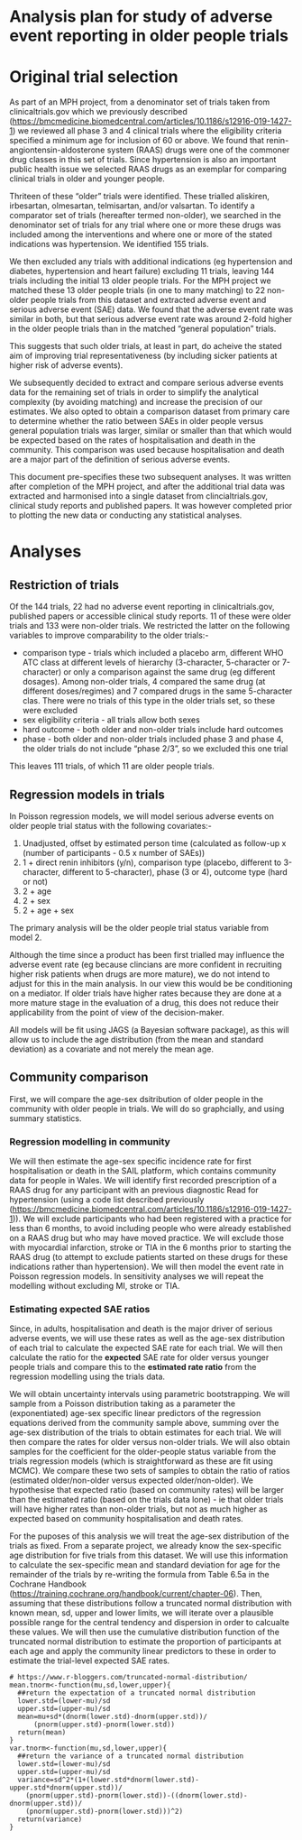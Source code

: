 Analysis plan for study of adverse event reporting in older people
trials
================

# Original trial selection

As part of an MPH project, from a denominator set of trials taken from
clinicaltrials.gov which we previously described
(<https://bmcmedicine.biomedcentral.com/articles/10.1186/s12916-019-1427-1>)
we reviewed all phase 3 and 4 clinical trials where the eligibility
criteria specified a minimum age for inclusion of 60 or above. We found
that renin-angiontensin-aldosterone system (RAAS) drugs were one of the
commoner drug classes in this set of trials. Since hypertension is also
an important public health issue we selected RAAS drugs as an exemplar
for comparing clinical trials in older and younger people.

Thriteen of these “older” trials were identified. These trialled
aliskiren, irbesartan, olmesartan, telmisartan, and/or valsartan. To
identify a comparator set of trials (hereafter termed non-older), we
searched in the denominator set of trials for any trial where one or
more these drugs was included among the interventions and where one or
more of the stated indications was hypertension. We identified 155
trials.

We then excluded any trials with additional indications (eg hypertension
and diabetes, hypertension and heart failure) excluding 11 trials,
leaving 144 trials including the initial 13 older people trials. For the
MPH project we matched these 13 older people trials (in one to many
matching) to 22 non-older people trials from this dataset and extracted
adverse event and serious adverse event (SAE) data. We found that the
adverse event rate was similar in both, but that serious adverse event
rate was around 2-fold higher in the older people trials than in the
matched “general population” trials.

This suggests that such older trials, at least in part, do acheive the
stated aim of improving trial representativeness (by including sicker
patients at higher risk of adverse events).

We subsequently decided to extract and compare serious adverse events
data for the remaining set of trials in order to simplify the analytical
complexity (by avoiding matching) and increase the precision of our
estimates. We also opted to obtain a comparison dataset from primary
care to determine whether the ratio between SAEs in older people versus
general population trials was larger, similar or smaller than that which
would be expected based on the rates of hospitalisation and death in the
community. This comparison was used because hospitalisation and death
are a major part of the definition of serious adverse events.

This document pre-specifies these two subsequent analyses. It was
written after completion of the MPH project, and after the additional
trial data was extracted and harmonised into a single dataset from
clincialtrials.gov, clinical study reports and published papers. It was
however completed prior to plotting the new data or conducting any
statistical analyses.

# Analyses

## Restriction of trials

Of the 144 trials, 22 had no adverse event reporting in
clinicaltrials.gov, published papers or accessible clinical study
reports. 11 of these were older trials and 133 were non-older trials. We
restricted the latter on the following variables to improve
comparability to the older trials:-

  - comparison type - trials which included a placebo arm, different WHO
    ATC class at different levels of hierarchy (3-character, 5-character
    or 7-character) or only a comparison against the same drug (eg
    different dosages). Among non-older trials, 4 compared the same drug
    (at different doses/regimes) and 7 compared drugs in the same
    5-character clas. There were no trials of this type in the older
    trials set, so these were excluded
  - sex eligibility criteria - all trials allow both sexes
  - hard outcome - both older and non-older trials include hard outcomes
  - phase - both older and non-older trials included phase 3 and phase
    4, the older trials do not include “phase 2/3”, so we excluded this
    one trial

This leaves 111 trials, of which 11 are older people trials.

## Regression models in trials

In Poisson regression models, we will model serious adverse events on
older people trial status with the following covariates:-

1.  Unadjusted, offset by estimated person time (calculated as follow-up
    x (number of participants - 0.5 x number of SAEs))
2.  1 + direct renin inhibitors (y/n), comparison type (placebo,
    different to 3-character, different to 5-character), phase (3 or 4),
    outcome type (hard or not)
3.  2 + age
4.  2 + sex
5.  2 + age + sex

The primary analysis will be the older people trial status variable from
model 2.

Although the time since a product has been first trialled may influence
the adverse event rate (eg because clincians are more confident in
recruiting higher risk patients when drugs are more mature), we do not
intend to adjust for this in the main analysis. In our view this would
be be conditioning on a mediator. If older trials have higher rates
because they are done at a more mature stage in the evaluation of a
drug, this does not reduce their applicability from the point of view of
the decision-maker.

All models will be fit using JAGS (a Bayesian software package), as this
will allow us to include the age distribution (from the mean and
standard deviation) as a covariate and not merely the mean age.

## Community comparison

First, we will compare the age-sex dsitribution of older people in the
community with older people in trials. We will do so graphcially, and
using summary statistics.

### Regression modelling in community

We will then estimate the age-sex specific incidence rate for first
hospitalisation or death in the SAIL platform, which contains community
data for people in Wales. We will identify first recorded prescription
of a RAAS drug for any participant with an previous diagnostic Read for
hypertension (using a code list described previously
(<https://bmcmedicine.biomedcentral.com/articles/10.1186/s12916-019-1427-1>)).
We will exclude participants who had been registered with a practice for
less than 6 months, to avoid including people who were already
established on a RAAS drug but who may have moved practice. We will
exclude those with myocardial infarction, stroke or TIA in the 6 months
prior to starting the RAAS drug (to attempt to exclude patients started
on these drugs for these indications rather than hypertension). We will
then model the event rate in Poisson regression models. In sensitivity
analyses we will repeat the modelling without excluding MI, stroke or
TIA.

### Estimating expected SAE ratios

Since, in adults, hospitalisation and death is the major driver of
serious adverse events, we will use these rates as well as the age-sex
distribution of each trial to calculate the expected SAE rate for each
trial. We will then calculate the ratio for the **expected** SAE rate
for older versus younger people trials and compare this to the
**estimated rate ratio** from the regression modelling using the trials
data.

We will obtain uncertainty intervals using parametric bootstrapping. We
will sample from a Poisson distribution taking as a parameter the
(exponentiated) age-sex specific linear predictors of the regression
equations derived from the community sample above, summing over the
age-sex distribution of the trials to obtain estimates for each trial.
We will then compare the rates for older versus non-older trials. We
will also obtain samples for the coefficient for the older-people status
variable from the trials regression models (which is straightforward as
these are fit using MCMC). We compare these two sets of samples to
obtain the ratio of ratios (estimated older/non-older versus expected
older/non-older). We hypothesise that expected ratio (based on community
rates) will be larger than the estimated ratio (based on the trials data
lone) - ie that older trials will have higher rates than non-older
trials, but not as much higher as expected based on community
hospitalisation and death rates.

For the puposes of this analysis we will treat the age-sex distribution
of the trials as fixed. From a separate project, we already know the
sex-specific age distribution for five trials from this dataset. We will
use this information to calculate the sex-specific mean and standard
deviation for age for the remainder of the trials by re-writing the
formula from Table 6.5a in the Cochrane Handbook
(<https://training.cochrane.org/handbook/current/chapter-06>). Then,
assuming that these distributions follow a truncated normal distribution
with known mean, sd, upper and lower limits, we will iterate over a
plausible possible range for the central tendency and dispersion in
order to calcualte these values. We will then use the cumulative
distribution function of the truncated normal distribution to estimate
the proportion of participants at each age and apply the community
linear predictors to these in order to estimate the trial-level expected
SAE rates.

    # https://www.r-bloggers.com/truncated-normal-distribution/
    mean.tnorm<-function(mu,sd,lower,upper){
      ##return the expectation of a truncated normal distribution
      lower.std=(lower-mu)/sd
      upper.std=(upper-mu)/sd
      mean=mu+sd*(dnorm(lower.std)-dnorm(upper.std))/
          (pnorm(upper.std)-pnorm(lower.std))
      return(mean)
    }
    var.tnorm<-function(mu,sd,lower,upper){
      ##return the variance of a truncated normal distribution
      lower.std=(lower-mu)/sd
      upper.std=(upper-mu)/sd
      variance=sd^2*(1+(lower.std*dnorm(lower.std)-upper.std*dnorm(upper.std))/
        (pnorm(upper.std)-pnorm(lower.std))-((dnorm(lower.std)-dnorm(upper.std))/
        (pnorm(upper.std)-pnorm(lower.std)))^2)
      return(variance)
    }
